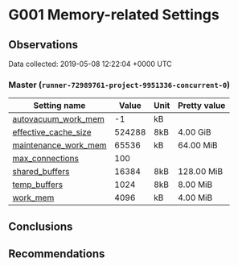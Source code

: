 # G001 Memory-related Settings #

## Observations ##
Data collected: 2019-05-08 12:22:04 +0000 UTC  



### Master (`runner-72989761-project-9951336-concurrent-0`) ###

Setting name | Value | Unit | Pretty value
-------------|-------|------|--------------
[autovacuum_work_mem](https://postgresqlco.nf/en/doc/param/autovacuum_work_mem) | -1| kB | 
[effective_cache_size](https://postgresqlco.nf/en/doc/param/effective_cache_size) | 524288| 8kB | 4.00 GiB
[maintenance_work_mem](https://postgresqlco.nf/en/doc/param/maintenance_work_mem) | 65536| kB | 64.00 MiB
[max_connections](https://postgresqlco.nf/en/doc/param/max_connections) | 100| <no value> | 
[shared_buffers](https://postgresqlco.nf/en/doc/param/shared_buffers) | 16384| 8kB | 128.00 MiB
[temp_buffers](https://postgresqlco.nf/en/doc/param/temp_buffers) | 1024| 8kB | 8.00 MiB
[work_mem](https://postgresqlco.nf/en/doc/param/work_mem) | 4096| kB | 4.00 MiB






## Conclusions ##


## Recommendations ##

